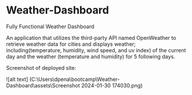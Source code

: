 # Weather-Dashboard
Fully Functional Weather Dashboard

An application that utilizes the third-party API named OpenWeather to retrieve weather data for cities and displays weather; including(temperature, humidity, wind speed, and uv index) of the current day and the weather (temperature and humidity) for  5 following days.

Screenshot of deployed site: 

![alt text] (C:\Users\dpena\bootcamp\Weather-Dashboard\assets\Screenshot 2024-01-30 174030.png)